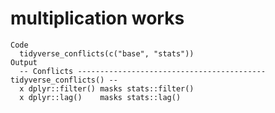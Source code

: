 # multiplication works

    Code
      tidyverse_conflicts(c("base", "stats"))
    Output
      -- Conflicts ------------------------------------------ tidyverse_conflicts() --
      x dplyr::filter() masks stats::filter()
      x dplyr::lag()    masks stats::lag()

